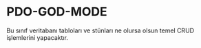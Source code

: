 # PDO-GOD-MODE
 Bu sınıf veritabanı tabloları ve stünları ne olursa olsun temel CRUD işlemlerini yapacaktır. 


